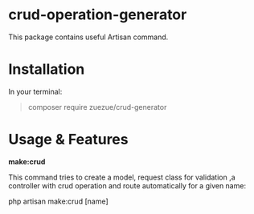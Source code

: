 # crud-operation-generator
This package contains useful Artisan command.
# Installation

In your terminal:

> composer require zuezue/crud-generator

# Usage & Features

**make:crud**

This command tries to create a model, request class for validation ,a controller with crud operation and route automatically for a given name:

php artisan make:crud [name]
